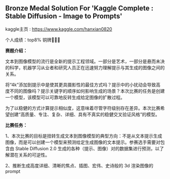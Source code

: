 ## Bronze Medal Solution For 'Kaggle Complete : Stable Diffusion - Image to Prompts'

kaggle主页 :  https://www.kaggle.com/hanxian0820

个人成绩：top8% 铜牌🥉🥉🥉

**赛题介绍：**

​	文本到图像模型的流行是全新的提示工程领域。一部分是艺术，一部分是悬而未决的科学，机器学习从业者和研究人员正在迅速努力理解提示与其生成的图像之间的关系。

​	将“4k”添加到提示中是使其更具摄影性的最佳方式吗？提示中的小扰动会导致高度不同的图像吗？提示关键字的顺序如何影响生成的场景？本次比赛的任务是创建一个模型，该模型可以可靠地反转生成给定图像的扩散过程。

​	为了以稳健的方式计算提示相似度，这意味着尽管字符级别存在差异。本次比赛希望创建“高质量、专注、复杂、详细、具有不真实的稳健交叉验证风格”的模型。

**比赛任务：**

1、本次比赛的目标是扭转生成文本到图像模型的典型方向：不是从文本提示生成图像，而是可以创建一个模型来预测给定生成图像的文本提示。参赛选手需要对包含由 Stable Diffusion 2.0 生成的各种（提示、图像）对的数据集进行预测，以了解潜在关系的可逆性。

2、推断生成高度详细、清晰的焦点、插图、宏伟、史诗般的 3d 渲染图像的prompt
